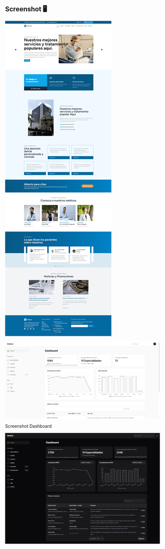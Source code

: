 ## Screenshot 🖥️️

![screenshot-1](/public/screenshot/screenshot-1.png)

![screenshot-1](/public/screenshot/screenshot-2.png)

<!--![screenshot-1](/public/screenshot/screenshot-3.png)

![screenshot-1](/public/screenshot/screenshot-4.png)

![screenshot-1](/public/screenshot/screenshot-5.png)

![screenshot-1](/public/screenshot/screenshot-6.png)

![screenshot-1](/public/screenshot/screenshot-7.png)

![screenshot-1](/public/screenshot/screenshot-8.png)

![screenshot-1](/public/screenshot/screenshot-9.png)
-->

Screenshot Dashboard

![screenshot-1](/public/screenshot/screenshot-dashboard-1.png)
